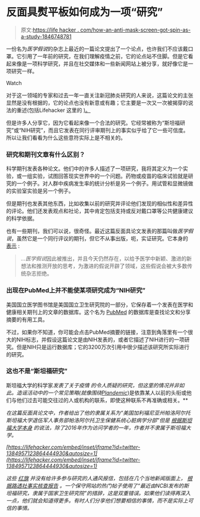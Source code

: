 # 反面具熨平板如何成为一项“研究”

> 原文:[https://life hacker . com/how-an-anti-mask-screen-got-spin-as-a-study-1846748781](https://lifehacker.com/how-an-anti-mask-screed-got-spun-as-a-study-1846748781)

一份名为*医学假说*的杂志上最近的一篇论文提出了一个论点，也许我们不应该戴口罩。它引用了一年前的研究，在我们理解疫情之前，它的论点站不住脚。但是它看起来像是一项科学研究，并且在社交媒体和一些新闻网站上被分享，就好像它是一项研究一样。

Watch

对于这一领域的专家和过去一年一直关注新冠肺炎研究的人来说，这篇论文的主张显然是没有根据的，它的论点也没有新意或有趣；它主要是一次又一次被揭穿的说法的重述(包括Lifehacker 这里的 [)。](https://vitals.lifehacker.com/no-wearing-a-mask-isnt-dangerous-1843685109)

但是许多人分享它，因为它看起来像一个合法的研究。它经常被称为“斯坦福研究”或“NIH研究”，而且它发表在同行评审期刊上的事实似乎给了它一些可信度。所以让我们看看为什么这些意符实际上是不相关的。

### 研究和期刊文章有什么区别？

科学期刊发表各种论文。他们中的许多人描述了一项研究，我将其定义为一个实验，或一组实验，试图回答现实世界中的一个问题。药物或疫苗的临床试验就是研究的一个例子。对人群中疾病发生率的统计分析是另一个例子。用试管和显微镜做的实验室实验是另一个例子。

但是期刊也发表其他东西，比如收集以前的研究并评论他们发现的相似性和差异性的评论。他们还发表观点和社论，其中肯定包括支持或反对戴口罩等公共健康建议的科学依据。

也有一些期刊，我们可以说，很奇怪。最近这篇反面具论文发表的那篇叫做*医学假说*，虽然它是一个同行评议的期刊，但它不从事出版，呃，实证研究。它本身的 [表示](https://www.journals.elsevier.com/medical-hypotheses) :

> *...医学假说*因此被推出，并且今天仍然存在，以给予医学中新颖、激进的新想法和推测开放的思考，为激进的假说开辟了领域，这些假说会被大多数传统杂志拒绝。

### 出现在PubMed上并不能使某项研究成为“NIH研究”

美国国立医学图书馆是美国国立卫生研究院的一部分，它保存着一个发表在医学和健康相关期刊上的文章的数据库。这个名为 [PubMed](https://pubmed.ncbi.nlm.nih.gov/about/) 的数据库是查找论文和分享摘要的有用工具。

不过，如果你不知道，你可能会点击PubMed摘要的链接，注意到角落里有一个很大的NIH标志，并假设这篇论文是由NIH发表的，或者它描述了NIH进行的一项研究。但是NIH只是运行数据库；它的3200万次引用中很少描述该研究所实际进行的研究。

### 这也不是“斯坦福研究”

斯坦福大学的科学家*发表了关于疫情 的令人质疑的研究，但这里的情况并非如此。造谣活动中的一个常见策略(就像围绕*[*Plandemic*](https://vitals.lifehacker.com/if-you-found-that-plandemic-video-convincing-read-th-1843339002))是依靠某人以前的头衔或他们与他们过去可能交往过的人或机构的联系，即使这种联系不再准确或相关。**

*在这篇反面具论文中，作者给出了他的隶属关系为“美国加利福尼亚州帕洛阿尔托斯坦福大学退伍军人事务部帕洛阿尔托卫生保健系统心脏病学分部”但是 [根据斯坦福大学本身](https://twitter.com/StanfordMed/status/1384957123864444930) 的说法，除了2016年作为访问学者的一年，作者并不隶属于斯坦福大学。*

 *[https://lifehacker.com/embed/inset/iframe?id=twitter-1384957123864444930&autosize=1](https://lifehacker.com/embed/inset/iframe?id=twitter-1384957123864444930&autosize=1)* 

*这些 [红旗](https://lifehacker.com/how-to-spot-a-deepfake-without-even-watching-the-video-1846397857) 并没有给许多参与研究的人通风报信，包括在几个当地新闻版面上， [根据路透社事实核查报告](https://apnews.com/article/fact-checking-629043235973) 。一个保守网站的热门帖子使用了“最近由NCBI发布的斯坦福研究，隶属于国家卫生研究院”的措辞，这是双重错误。如果他们读得再深入一点，他们就会知道得更多。有时人们分享他们想要相信的事情，而不是实际上可信的事情。*